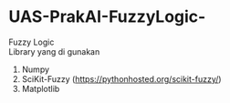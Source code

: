 # UAS-PrakAI-FuzzyLogic-
Fuzzy Logic  
Library yang di gunakan  
1. Numpy 
2. SciKit-Fuzzy (https://pythonhosted.org/scikit-fuzzy/) 
3. Matplotlib
